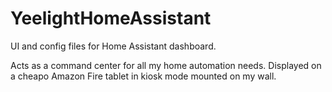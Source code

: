 # YeelightHomeAssistant
UI and config files for Home Assistant dashboard. 

Acts as a command center for all my home automation needs. Displayed on a cheapo Amazon Fire tablet in kiosk mode mounted on my wall. 

